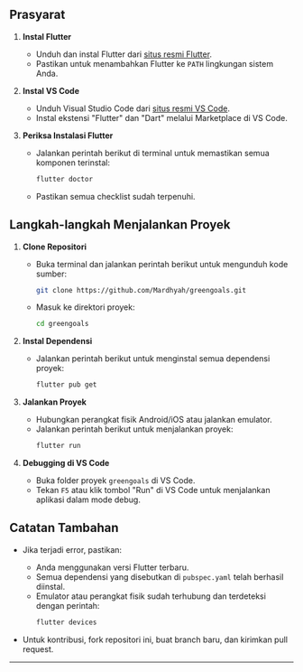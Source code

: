 ## Prasyarat

1. **Instal Flutter**
   - Unduh dan instal Flutter dari [situs resmi Flutter](https://flutter.dev/docs/get-started/install).
   - Pastikan untuk menambahkan Flutter ke `PATH` lingkungan sistem Anda.

2. **Instal VS Code**
   - Unduh Visual Studio Code dari [situs resmi VS Code](https://code.visualstudio.com/).
   - Instal ekstensi "Flutter" dan "Dart" melalui Marketplace di VS Code.

3. **Periksa Instalasi Flutter**
   - Jalankan perintah berikut di terminal untuk memastikan semua komponen terinstal:
     ```bash
     flutter doctor
     ```
   - Pastikan semua checklist sudah terpenuhi.

## Langkah-langkah Menjalankan Proyek

1. **Clone Repositori**
   - Buka terminal dan jalankan perintah berikut untuk mengunduh kode sumber:
     ```bash
     git clone https://github.com/Mardhyah/greengoals.git
     ```
   - Masuk ke direktori proyek:
     ```bash
     cd greengoals
     ```

2. **Instal Dependensi**
   - Jalankan perintah berikut untuk menginstal semua dependensi proyek:
     ```bash
     flutter pub get
     ```

3. **Jalankan Proyek**
   - Hubungkan perangkat fisik Android/iOS atau jalankan emulator.
   - Jalankan perintah berikut untuk menjalankan proyek:
     ```bash
     flutter run
     ```

4. **Debugging di VS Code**
   - Buka folder proyek `greengoals` di VS Code.
   - Tekan `F5` atau klik tombol "Run" di VS Code untuk menjalankan aplikasi dalam mode debug.

## Catatan Tambahan

- Jika terjadi error, pastikan:
  - Anda menggunakan versi Flutter terbaru.
  - Semua dependensi yang disebutkan di `pubspec.yaml` telah berhasil diinstal.
  - Emulator atau perangkat fisik sudah terhubung dan terdeteksi dengan perintah:
    ```bash
    flutter devices
    ```

- Untuk kontribusi, fork repositori ini, buat branch baru, dan kirimkan pull request.

---


